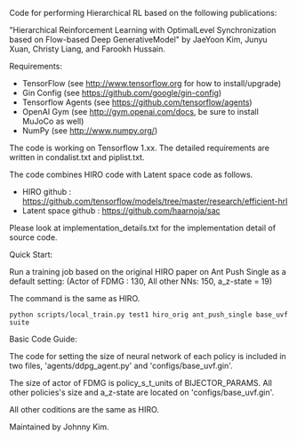 Code for performing Hierarchical RL based on the following publications:

"Hierarchical Reinforcement Learning with OptimalLevel Synchronization based on Flow-based Deep GenerativeModel" by
JaeYoon Kim, Junyu Xuan, Christy Liang, and Farookh Hussain.

Requirements:
* TensorFlow (see http://www.tensorflow.org for how to install/upgrade)
* Gin Config (see https://github.com/google/gin-config)
* Tensorflow Agents (see https://github.com/tensorflow/agents)
* OpenAI Gym (see http://gym.openai.com/docs, be sure to install MuJoCo as well)
* NumPy (see http://www.numpy.org/)

The code is working on Tensorflow 1.xx.
The detailed requirements are written in condalist.txt and piplist.txt.

The code combines HIRO code with Latent space code as follows.

* HIRO github : https://github.com/tensorflow/models/tree/master/research/efficient-hrl
* Latent space github : https://github.com/haarnoja/sac

Please look at implementation_details.txt for the implementation detail of source code.

Quick Start:

Run a training job based on the original HIRO paper on Ant Push Single as a default setting:
(Actor  of  FDMG  :  130,  All  other  NNs:  150, a_z-state =  19)

The command is the same as HIRO.

```
python scripts/local_train.py test1 hiro_orig ant_push_single base_uvf suite
```

Basic Code Guide:

The code for setting the size of neural network of each policy is included in two
files, 'agents/ddpg_agent.py' and 'configs/base_uvf.gin'.

The size of actor of FDMG is policy_s_t_units of BIJECTOR_PARAMS.
All other policies's size and a_z-state are located on 'configs/base_uvf.gin'.

All other coditions are the same as HIRO.

Maintained by Johnny Kim.
